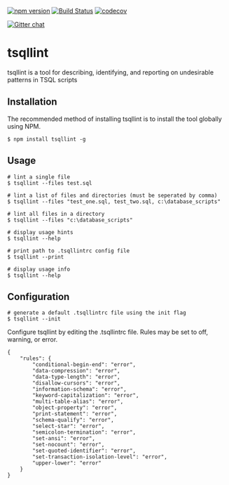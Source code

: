 [![npm version](https://badge.fury.io/js/tsqllint.svg)](https://badge.fury.io/js/tsqllint)
[![Build Status](https://ci.appveyor.com/api/projects/status/github/tsqllint/tsqllint?svg=true&branch=master)](https://ci.appveyor.com/project/nathan-boyd/tsqllint)
[![codecov](https://codecov.io/gh/tsqllint/tsqllint/branch/master/graph/badge.svg)](https://codecov.io/gh/tsqllint/tsqllint)  

[![Gitter chat](https://img.shields.io/gitter/room/badges/shields.svg)](https://gitter.im/TSQLLint/Lobby)

# tsqllint

tsqllint is a tool for describing, identifying, and reporting on undesirable patterns in TSQL scripts

## Installation

The recommended method of installing tsqllint is to install the tool globally using NPM.

```
$ npm install tsqllint -g
```

## Usage
```
# lint a single file
$ tsqllint --files test.sql

# lint a list of files and directories (must be seperated by comma)
$ tsqllint --files "test_one.sql, test_two.sql, c:\database_scripts"

# lint all files in a directory
$ tsqllint --files "c:\database_scripts"

# display usage hints
$ tsqllint --help

# print path to .tsqllintrc config file
$ tsqllint --print

# display usage info
$ tsqllint --help
```

## Configuration

```
# generate a default .tsqllintrc file using the init flag
$ tsqllint --init
```

Configure tsqllint by editing the .tsqllintrc file. Rules may be set to off, warning, or error.

```
{
    "rules": {
        "conditional-begin-end": "error",
        "data-compression": "error",
        "data-type-length": "error",
        "disallow-cursors": "error",
        "information-schema": "error",
        "keyword-capitalization": "error",
        "multi-table-alias": "error",
        "object-property": "error",
        "print-statement": "error",
        "schema-qualify": "error",
        "select-star": "error",
        "semicolon-termination": "error",
        "set-ansi": "error",
        "set-nocount": "error",
        "set-quoted-identifier": "error",
        "set-transaction-isolation-level": "error",
        "upper-lower": "error"
    }
}
```